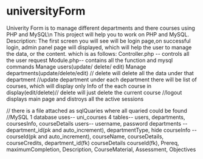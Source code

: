 # universityForm
Univerity Form is to manage different departments and there courses using PHP and MySQL\n 
This project will help you to work on PHP and MySQL. 
Description:
The first screen you will see will be login page,on successful login, admin panel page will displayed, which will help the user to manage
the data, or the content. which is as follows:
Controller.php -- controls all the user request
Module.php-- contains all the function and mysql commands
Manage users(update/ delete/ edit)
Manage departments(update/delete/edit) // delete will delete all the data under that department
//update department
under each department there will be list of courses, which will display only Info of the each course in display(edit/delete)// delete will just delete the current course
//logout 
displays main page and distroys all the active sessions

// there is a file attached as sqlQuaries where all quaried could be found
//MySQL
1 database uses-- uni_courses
4 tables-- users, departments, coursesInfo, courseDetails
users-- username, password
departments -- department_id(pk and auto_increment), departmentType, hide
courseInfo -- courseId(pk and auto_increment), courseName, courseDetails, courseCredits, department_id(fk)
courseDetails courseId(fk), Prereq, maximumCompletion, Description, CourseMaterial, Assessment, Objectives

